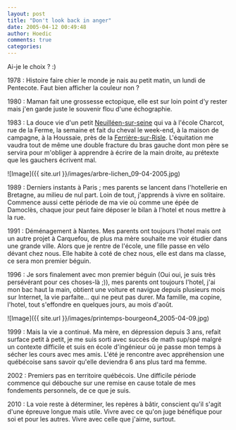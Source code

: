 ```yaml
---
layout: post
title: "Don't look back in anger"
date: 2005-04-12 00:49:48
author: Hoedic
comments: true
categories: 
---
```



Ai-je le choix ? :)

1978 : Histoire faire chier le monde je nais au petit matin, un lundi de Pentecote. Faut bien afficher la couleur non ?

1980 : Maman fait une grossesse ectopique, elle est sur loin point d'y rester mais j'en garde juste le souvenir flou d'une échographie.

1983 : La douce vie d'un petit [Neuilléen-sur-seine](http://fr.wikipedia.org/wiki/Neuilly-sur-Seine) qui va à l'école Charcot, rue de la Ferme, la semaine et fait du cheval le week-end, à la maison de campagne, à la Houssaie, près de la [Ferrière-sur-Risle](http://www.normandieweb.org/27/conchesenouche/laferrieresurrisle/). L'équitation me vaudra tout de même une double fracture du bras gauche dont mon père se servira pour m'obliger à apprendre à écrire de la main droite, au prétexte que les gauchers écrivent mal.

![Image]({{ site.url }}/images/arbre-lichen_09-04-2005.jpg)


1989 : Derniers instants à Paris ; mes parents se lancent dans l'hotellerie en Bretagne, au milieu de nul part. Loin de tout, j'apprends à vivre en solitaire. Commence aussi cette période de ma vie où comme une épée de Damoclès, chaque jour peut faire déposer le bilan à l'hotel et nous mettre à la rue.

1991 : Déménagement à Nantes. Mes parents ont toujours l'hotel mais ont un autre projet à Carquefou, de plus ma mère souhaite me voir étudier dans une grande ville. Alors que je rentre de l'école, une fille passe en vélo dévant chez nous. Elle habite à coté de chez nous, elle est dans ma classe, ce sera mon premier béguin.

1996 : Je sors finalement avec mon premier béguin (Oui oui, je suis très persévérant pour ces choses-là ;)), mes parents ont toujours l'hotel, j'ai mon bac haut la main, obtient une voiture et navigue depuis plusieurs mois sur Internet, la vie parfaite... qui ne peut pas durer. Ma famille, ma copine, l'hotel, tout s'effondre en quelques jours, au mois d'août.

![Image]({{ site.url }}/images/printemps-bourgeon4_2005-04-09.jpg)


1999 : Mais la vie a continué. Ma mère, en dépression depuis 3 ans, refait surface petit à petit, je me suis sorti avec succès de math sup/spé malgré un contexte difficile et suis en école d'ingénieur où je passe mon temps à sécher les cours avec mes amis. L'été je rencontre avec appréhension une québécoise sans savoir qu'elle deviendra 6 ans plus tard ma femme.

2002 : Premiers pas en territoire québécois. Une difficile période commence qui débouche sur une remise en cause totale de mes fondements personnels, de ce que je suis.

2010 : La voie reste à déterminer, les repères à bâtir, conscient qu'il s'agit d'une épreuve longue mais utile. Vivre avec ce qu'on juge bénéfique pour soi et pour les autres. Vivre avec celle que j'aime, surtout.
